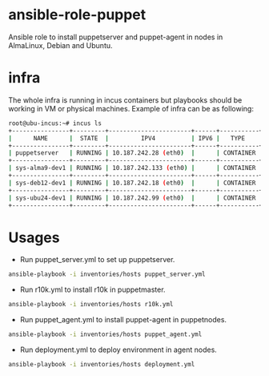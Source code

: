 # ansible-role-puppet
Ansible role to install puppetserver and puppet-agent in nodes in AlmaLinux,
Debian and Ubuntu.

# infra
The whole infra is running in incus containers but playbooks should be working
in VM or physical machines. Example of infra can be as following:

```bash
root@ubu-incus:~# incus ls
+----------------+---------+-----------------------+------+-----------+-----------+
|      NAME      |  STATE  |         IPV4          | IPV6 |   TYPE    | SNAPSHOTS |
+----------------+---------+-----------------------+------+-----------+-----------+
| puppetserver   | RUNNING | 10.187.242.28 (eth0)  |      | CONTAINER | 0         |
+----------------+---------+-----------------------+------+-----------+-----------+
| sys-alma9-dev1 | RUNNING | 10.187.242.133 (eth0) |      | CONTAINER | 0         |
+----------------+---------+-----------------------+------+-----------+-----------+
| sys-deb12-dev1 | RUNNING | 10.187.242.18 (eth0)  |      | CONTAINER | 0         |
+----------------+---------+-----------------------+------+-----------+-----------+
| sys-ubu24-dev1 | RUNNING | 10.187.242.99 (eth0)  |      | CONTAINER | 0         |
+----------------+---------+-----------------------+------+-----------+-----------+
```

# Usages

- Run puppet_server.yml to set up puppetserver.

```bash
ansible-playbook -i inventories/hosts puppet_server.yml
```

- Run r10k.yml to install r10k in puppetmaster.

```bash
ansible-playbook -i inventories/hosts r10k.yml
```

- Run puppet_agent.yml to install puppet-agent in puppetnodes.

```bash
ansible-playbook -i inventories/hosts puppet_agent.yml
```

- Run deployment.yml to deploy environment in agent nodes.

```bash
ansible-playbook -i inventories/hosts deployment.yml
```
